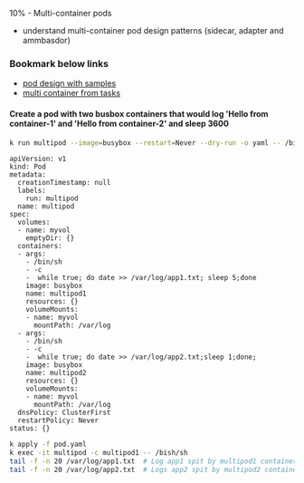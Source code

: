 10% - Multi-container pods 
* understand multi-container pod design patterns (sidecar, adapter and ammbasdor)
### Bookmark below links 
* [pod design with samples](https://matthewpalmer.net/kubernetes-app-developer/articles/multi-container-pod-design-patterns.html)
* [multi container from tasks](https://kubernetes.io/docs/tasks/access-application-cluster/communicate-containers-same-pod-shared-volume/#creating-a-pod-that-runs-two-containers)
#### Create a pod with two busbox containers that would log 'Hello from container-1' and 'Hello from container-2' and sleep 3600
```bash
k run multipod --image=busybox --restart=Never --dry-run -o yaml -- /bin/sh -c 'while true; do date||'\multipod-container-1'\ >> /var/log/app.txt; sleep 5;done' > pod.yaml 
```
```
apiVersion: v1
kind: Pod
metadata:
  creationTimestamp: null
  labels:
    run: multipod
  name: multipod
spec:
  volumes:
  - name: myvol
    emptyDir: {}
  containers:
  - args:
    - /bin/sh
    - -c
    -  while true; do date >> /var/log/app1.txt; sleep 5;done
    image: busybox
    name: multipod1
    resources: {}
    volumeMounts:
    - name: myvol
      mountPath: /var/log
  - args:
    - /bin/sh
    - -c
    -  while true; do date >> /var/log/app2.txt;sleep 1;done;
    image: busybox
    name: multipod2
    resources: {}
    volumeMounts:
    - name: myvol
      mountPath: /var/log
  dnsPolicy: ClusterFirst
  restartPolicy: Never
status: {}
```
```bash 
k apply -f pod.yaml
k exec -it multipod -c multipod1 -- /bish/sh 
tail -f -n 20 /var/log/app1.txt  # Log app1 spit by multipod1 container every 5 seconds 
tail -f -n 20 /var/log/app2.txt  # Logs app2 spit by multipod2 container every 1 seconds and are loaded into same volume 
```